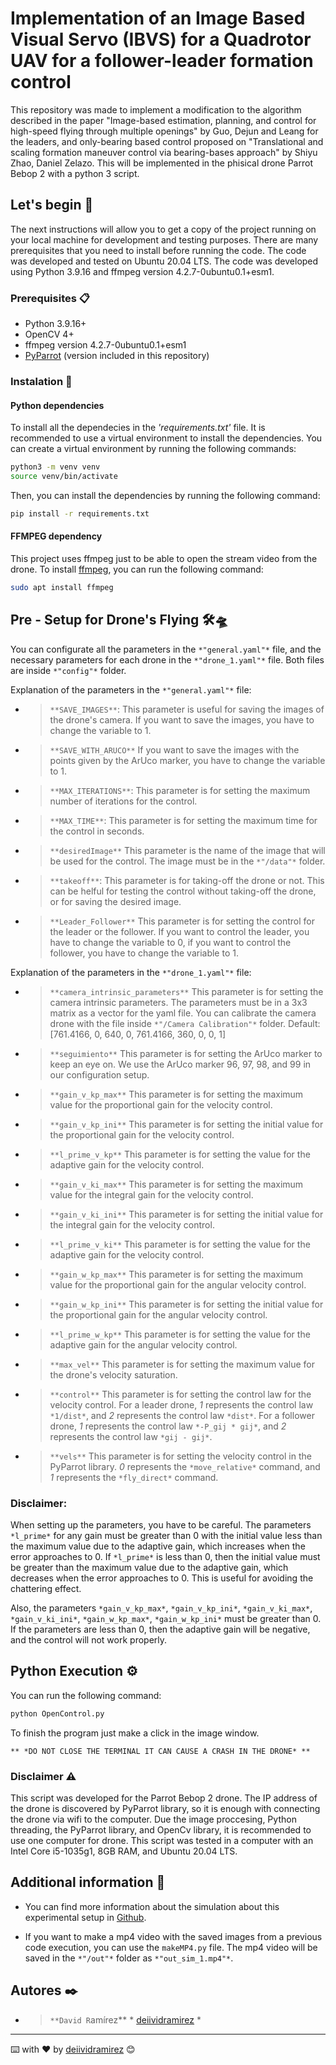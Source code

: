 # Implementation of an Image Based Visual Servo (IBVS) for a Quadrotor UAV for a follower-leader formation control

This repository was made to implement a modification to the algorithm described in the paper "Image-based estimation, planning, and control for high-speed flying through multiple openings" by Guo, Dejun and Leang for the leaders, and only-bearing based control proposed on "Translational and scaling formation maneuver control via bearing-bases approach" by Shiyu Zhao, Daniel Zelazo. This will be implemented in the phisical drone Parrot Bebop 2 with a python 3 script.



## Let's begin 🚀

The next instructions will allow you to get a copy of the project running on your local machine for development and testing purposes. There are many prerequisites that you need to install before running the code. The code was developed and tested on Ubuntu 20.04 LTS. The code was developed using Python 3.9.16 and ffmpeg version 4.2.7-0ubuntu0.1+esm1.

### Prerequisites 📋

* Python 3.9.16+
* OpenCV 4+
* ffmpeg version 4.2.7-0ubuntu0.1+esm1
* [PyParrot](https://github.com/amymcgovern/pyparrot) (version included in this repository)

### Instalation 🔧


#### Python dependencies

To install all the dependecies in the *'requirements.txt'* file. It is recommended to use a virtual environment to install the dependencies. You can create a virtual environment by running the following commands:

```bash
python3 -m venv venv
source venv/bin/activate
```

Then, you can install the dependencies by running the following command:

```bash
pip install -r requirements.txt
```


#### FFMPEG dependency

This project uses ffmpeg just to be able to open the stream video from the drone. To install [ffmpeg](https://ffmpeg.org/), you can run the following command:

```bash
sudo apt install ffmpeg
```



## Pre - Setup for Drone's Flying 🛠️🛸

You can configurate all the parameters in the `*"general.yaml"*` file, and the necessary parameters for each drone in the `*"drone_1.yaml"*` file. Both files are inside `*"config"*` folder.

Explanation of the parameters in the `*"general.yaml"*` file:

- > `**SAVE_IMAGES**`: This parameter is useful for saving the images of the drone's camera. If you want to save the images, you have to change the variable to 1.

- > `**SAVE_WITH_ARUCO**` If you want to save the images with the points given by the ArUco marker, you have to change the variable to 1.

- > `**MAX_ITERATIONS**`: This parameter is for setting the maximum number of iterations for the control.

- > `**MAX_TIME**`: This parameter is for setting the maximum time for the control in seconds.

- > `**desiredImage**` This parameter is the name of the image that will be used for the control. The image must be in the `*"/data"*` folder.

- > `**takeoff**`: This parameter is for taking-off the drone or not. This can be helful for testing the control without taking-off the drone, or for saving the desired image.

- > `**Leader_Follower**` This parameter is for setting the control for the leader or the follower. If you want to control the leader, you have to change the variable to 0, if you want to control the follower, you have to change the variable to 1.

Explanation of the parameters in the `*"drone_1.yaml"*` file:

- > `**camera_intrinsic_parameters**` This parameter is for setting the camera intrinsic parameters. The parameters must be in a 3x3 matrix as a vector for the yaml file. You can calibrate the camera drone with the file inside `*"/Camera Calibration"*` folder. Default: [761.4166, 0, 640, 0, 761.4166, 360, 0, 0, 1]

- > `**seguimiento**` This parameter is for setting the ArUco marker to keep an eye on. We use the ArUco marker 96, 97, 98, and 99 in our configuration setup.

- > `**gain_v_kp_max**` This parameter is for setting the maximum value for the proportional gain for the velocity control.

- > `**gain_v_kp_ini**` This parameter is for setting the initial value for the proportional gain for the velocity control.

- > `**l_prime_v_kp**` This parameter is for setting the value for the adaptive gain for the velocity control.

- > `**gain_v_ki_max**` This parameter is for setting the maximum value for the integral gain for the velocity control.

- > `**gain_v_ki_ini**` This parameter is for setting the initial value for the integral gain for the velocity control.

- > `**l_prime_v_ki**` This parameter is for setting the value for the adaptive gain for the velocity control.

- > `**gain_w_kp_max**` This parameter is for setting the maximum value for the proportional gain for the angular velocity control.

- > `**gain_w_kp_ini**` This parameter is for setting the initial value for the proportional gain for the angular velocity control.

- > `**l_prime_w_kp**` This parameter is for setting the value for the adaptive gain for the angular velocity control.

- > `**max_vel**` This parameter is for setting the maximum value for the drone's velocity saturation.

- > `**control**` This parameter is for setting the control law for the velocity control. For a leader drone, *1* represents the control law `*1/dist*`, and *2* represents the control law `*dist*`. For a follower drone, *1* represents the control law `*-P_gij * gij*`, and *2* represents the control law `*gij - gij*`.

- > `**vels**` This parameter is for setting the velocity control in the PyParrot library. *0* represents the `*move_relative*` command, and *1* represents the `*fly_direct*` command.

### Disclaimer:

When setting up the parameters, you have to be careful. The parameters 
`*l_prime*` for any gain must be greater than 0 with the initial value less than the maximum value due to the adaptive gain, which increases when the error approaches to 0. If `*l_prime*` is less than 0, then the initial value must be greater than the maximum value due to the adaptive gain, which decreases when the error approaches to 0. This is useful for avoiding the chattering effect.

Also, the parameters `*gain_v_kp_max*`, `*gain_v_kp_ini*`, `*gain_v_ki_max*`, `*gain_v_ki_ini*`, `*gain_w_kp_max*`, `*gain_w_kp_ini*` must be greater than 0. If the parameters are less than 0, then the adaptive gain will be negative, and the control will not work properly.


## Python Execution ⚙️

You can run the following command:

```bash
python OpenControl.py
```
To finish the program just make a click in the image window. 

`** *DO NOT CLOSE THE TERMINAL IT CAN CAUSE A CRASH IN THE DRONE* **`

### Disclaimer ⚠️

This script was developed for the Parrot Bebop 2 drone. The IP address of the drone is discovered by PyParrot library, so it is enough with connecting the drone via wifi to the computer. Due the image proccesing, Python threading, the PyParrot library, and OpenCv library, it is recommended to use one computer for drone. This script was tested in a computer with an Intel Core i5-1035g1, 8GB RAM, and Ubuntu 20.04 LTS. 

## Additional information 📖

* You can find more information about the simulation about this experimental setup in [Github](https://github.com/deiividramirez/bearings).

* If you want to make a mp4 video with the saved images from a previous code execution, you can use the `makeMP4.py` file. The mp4 video will be saved in the `*"/out"*` folder as `*"out_sim_1.mp4"*`.


## Autores ✒️

- > `**David R`amírez** * [deiividramirez](https://github.com/deiividramirez) *


<!-- ## License 📄 -->

<!-- Este proyecto está bajo la Licencia (Tu Licencia) - mira el archivo [LICENSE.md](LICENSE.md) para detalles -->


---
⌨️ with ❤️ by [deiividramirez](https://github.com/deiividramirez) 😊